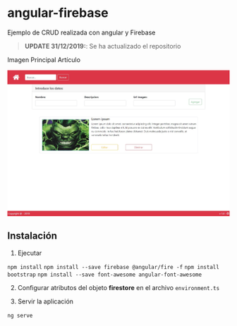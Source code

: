 # angular-firebase
Ejemplo de CRUD realizada con angular y Firebase


> **UPDATE 31/12/2019:**: Se ha actualizado el repositorio

Imagen Principal Artículo <p align="center"><img src="v1.0/captura.jpg"></p>

## Instalación
1. Ejecutar

```npm install```
```npm install --save firebase @angular/fire -f```
```npm install bootstrap```
```npm install --save font-awesome angular-font-awesome```


2. Configurar atributos del objeto **firestore** en el archivo ```environment.ts```

3. Servir la aplicación

```ng serve```


